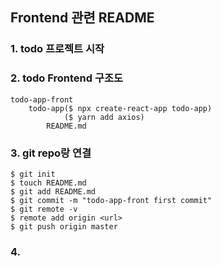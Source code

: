 ## Frontend 관련 README

### 1. todo 프로젝트 시작

### 2. todo Frontend 구조도

```
todo-app-front
    todo-app($ npx create-react-app todo-app)
            ($ yarn add axios)
        README.md
```

### 3. git repo랑 연결

```
$ git init
$ touch README.md
$ git add README.md
$ git commit -m "todo-app-front first commit"
$ git remote -v
$ remote add origin <url>
$ git push origin master
```

### 4. 